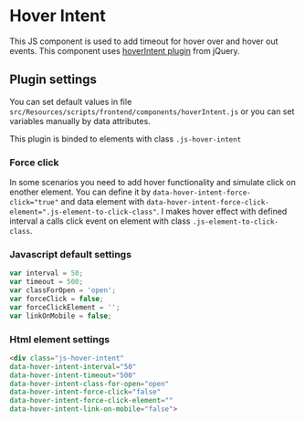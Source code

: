 # Hover Intent
This JS component is used to add timeout for hover over and hover out events.
This component uses [hoverIntent plugin](http://briancherne.github.io/jquery-hoverIntent/) from jQuery.

## Plugin settings
You can set default values in file `src/Resources/scripts/frontend/components/hoverIntent.js` or you can set variables manually by data attributes.

This plugin is binded to elements with class `.js-hover-intent`

### Force click
In some scenarios you need to add hover functionality and simulate click on enother element. You can define it by `data-hover-intent-force-click="true"` and data element with `data-hover-intent-force-click-element=".js-element-to-click-class"`. I makes hover effect with defined interval a calls click event on element with class `.js-element-to-click-class`.

### Javascript default settings
```javascript
var interval = 50;
var timeout = 500;
var classForOpen = 'open';
var forceClick = false;
var forceClickElement = '';
var linkOnMobile = false;
```

### Html element settings
```html
<div class="js-hover-intent"
data-hover-intent-interval="50"
data-hover-intent-timeout="500"
data-hover-intent-class-for-open="open"
data-hover-intent-force-click="false"
data-hover-intent-force-click-element=""
data-hover-intent-link-on-mobile="false">
```
